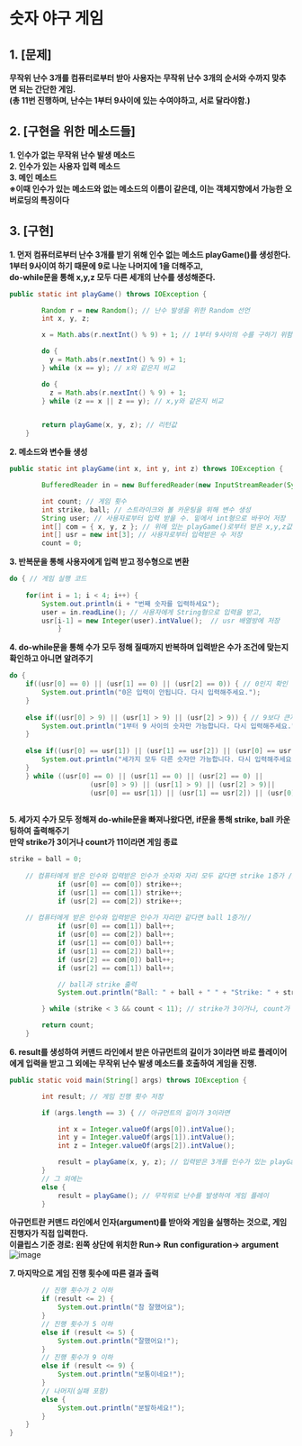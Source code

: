 # 숫자 야구 게임
## 1. [문제]
**무작위 난수 3개를 컴퓨터로부터 받아 사용자는 무작위 난수 3개의 순서와 수까지 맞추면 되는 간단한 게임.**   
**(총 11번 진행하며, 난수는 1부터 9사이에 있는 수여야하고, 서로 달라야함.)**
## 2. [구현을 위한 메소드들]
**1. 인수가 없는 무작위 난수 발생 메소드**     
**2. 인수가 있는 사용자 입력 메소드**    
**3. 메인 메소드**    
**※이때 인수가 있는 메소드와 없는 메소드의 이름이 같은데, 이는 객체지향에서 가능한 오버로딩의 특징이다**
## 3. [구현]
**1. 먼저 컴퓨터로부터 난수 3개를 받기 위해 인수 없는 메소드 playGame()를 생성한다.**    
**1부터 9사이여 하기 때문에 9로 나눈 나머지에 1을 더해주고,**   
**do-while문을 통해 x,y,z 모두 다른 세개의 난수를 생성해준다.**
``` java
public static int playGame() throws IOException {

		Random r = new Random(); // 난수 발생을 위한 Random 선언
		int x, y, z;

		x = Math.abs(r.nextInt() % 9) + 1; // 1부터 9사이의 수를 구하기 위함.

		do {
		  y = Math.abs(r.nextInt() % 9) + 1; 
		} while (x == y); // x와 같은지 비교

		do {
		  z = Math.abs(r.nextInt() % 9) + 1;
		} while (z == x || z == y); // x,y와 같은지 비교


		return playGame(x, y, z); // 리턴값
	}
```
**2. 메소드와 변수들 생성**
``` java
public static int playGame(int x, int y, int z) throws IOException {

		BufferedReader in = new BufferedReader(new InputStreamReader(System.in));

		int count; // 게임 횟수
		int strike, ball; // 스트라이크와 볼 카운팅을 위해 변수 생성
		String user; // 사용자로부터 입력 받을 수. 밑에서 int형으로 바꾸어 저장
		int[] com = { x, y, z }; // 위에 있는 playGame()로부터 받은 x,y,z값 저장
		int[] usr = new int[3]; // 사용자로부터 입력받은 수 저장
		count = 0; 
```
**3. 반복문을 통해 사용자에게 입력 받고 정수형으로 변환**
``` java
do { // 게임 실행 코드
				
	for(int i = 1; i < 4; i++) { 
		System.out.println(i + "번째 숫자를 입력하세요"); 
		user = in.readLine(); // 사용자에게 String형으로 입력을 받고,
		usr[i-1] = new Integer(user).intValue();  // usr 배열방에 저장
			}
```
**4. do-while문을 통해 수가 모두 정해 질때까지 반복하며 입력받은 수가 조건에 맞는지 확인하고 아니면 알려주기**
``` java
do {
	if((usr[0] == 0) || (usr[1] == 0) || (usr[2] == 0)) { // 0인지 확인
		System.out.println("0은 입력이 안됩니다. 다시 입력해주세요.");
	} 
				
	else if((usr[0] > 9) || (usr[1] > 9) || (usr[2] > 9)) { // 9보다 큰지 확인
		System.out.println("1부터 9 사이의 숫자만 가능합니다. 다시 입력해주세요.");
	} 
				
	else if((usr[0] == usr[1]) || (usr[1] == usr[2]) || (usr[0] == usr[2])) { // 모두 다른 수 인지 확인
		System.out.println("세가지 모두 다른 숫자만 가능합니다. 다시 입력해주세요.");
	}
	} while ((usr[0] == 0) || (usr[1] == 0) || (usr[2] == 0) || 
					(usr[0] > 9) || (usr[1] > 9) || (usr[2] > 9)|| 
					(usr[0] == usr[1]) || (usr[1] == usr[2]) || (usr[0] == usr[2]));
				
```
**5. 세가지 수가 모두 정해져 do-while문을 빠져나왔다면, if문을 통해 strike, ball 카운팅하여 출력해주기**     
**만약 strike가 3이거나 count가 11이라면 게임 종료**
``` java
strike = ball = 0;
			
	// 컴퓨터에게 받은 인수와 입력받은 인수가 숫자와 자리 모두 같다면 strike 1증가 //
			if (usr[0] == com[0]) strike++; 
			if (usr[1] == com[1]) strike++;
			if (usr[2] == com[2]) strike++;
	
	// 컴퓨터에게 받은 인수와 입력받은 인수가 자리만 같다면 ball 1증가//
			if (usr[0] == com[1]) ball++;
			if (usr[0] == com[2]) ball++;
			if (usr[1] == com[0]) ball++;
			if (usr[1] == com[2]) ball++;
			if (usr[2] == com[0]) ball++;
			if (usr[2] == com[1]) ball++;

			// ball과 strike 출력
			System.out.println("Ball: " + ball + " " + "Strike: " + strike);

		} while (strike < 3 && count < 11); // strike가 3이거나, count가 11이라면 종료

		return count;
	}
```
**6. result를 생성하여 커맨드 라인에서 받은 아규먼트의 길이가 3이라면 바로 플레이어에게 입력을 받고 그 외에는 무작위 난수 발생 메소드를 호출하여 게임을 진행.**    

``` java
public static void main(String[] args) throws IOException {

		int result; // 게임 진행 횟수 저장

		if (args.length == 3) { // 아규먼트의 길이가 3이라면

			int x = Integer.valueOf(args[0]).intValue(); 
			int y = Integer.valueOf(args[1]).intValue();
			int z = Integer.valueOf(args[2]).intValue();

			result = playGame(x, y, z); // 입력받은 3개를 인수가 있는 playGame()로 바로 보내 게임 플레이
		}
		// 그 외에는
		else { 
			result = playGame(); // 무작위로 난수를 발생하여 게임 플레이
		}
```
**아규먼트란 커맨드 라인에서 인자(argument)를 받아와 게임을 실행하는 것으로, 게임 진행자가 직접 입력한다.**     
**이클립스 기준 경로: 왼쪽 상단에 위치한 Run-> Run configuration-> argument**      
![image](https://github.com/hwan06/numberBaseball/assets/114748934/26817854-51f7-4800-980b-e7e84bb5a7cc)

**7. 마지막으로 게임 진행 횟수에 따른 결과 출력**
``` java
		// 진행 횟수가 2 이하
		if (result <= 2) { 
			System.out.println("참 잘했어요");
		} 
		// 진행 횟수가 5 이하
		else if (result <= 5) {
			System.out.println("잘했어요!");
		} 
		// 진행 횟수가 9 이하
		else if (result <= 9) {
			System.out.println("보통이네요!");
		} 
		// 나머지(실패 포함)
		else {
			System.out.println("분발하세요!");
		}
	}
}
```
